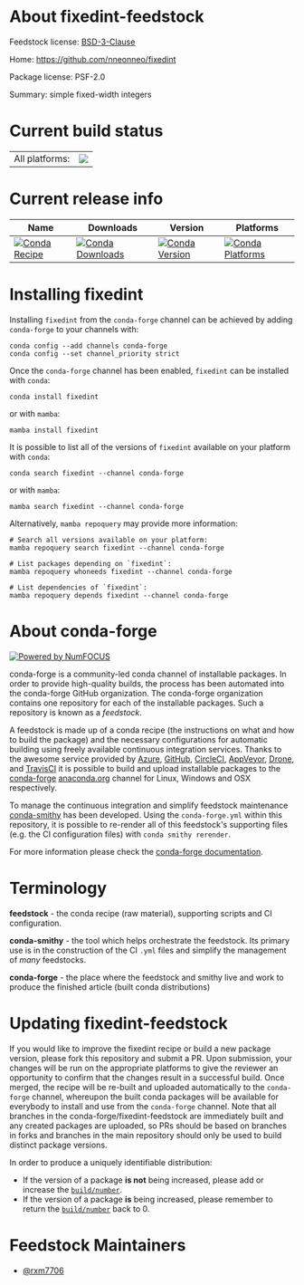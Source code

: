 About fixedint-feedstock
========================

Feedstock license: [BSD-3-Clause](https://github.com/conda-forge/fixedint-feedstock/blob/main/LICENSE.txt)

Home: https://github.com/nneonneo/fixedint

Package license: PSF-2.0

Summary: simple fixed-width integers

Current build status
====================


<table><tr><td>All platforms:</td>
    <td>
      <a href="https://dev.azure.com/conda-forge/feedstock-builds/_build/latest?definitionId=25992&branchName=main">
        <img src="https://dev.azure.com/conda-forge/feedstock-builds/_apis/build/status/fixedint-feedstock?branchName=main">
      </a>
    </td>
  </tr>
</table>

Current release info
====================

| Name | Downloads | Version | Platforms |
| --- | --- | --- | --- |
| [![Conda Recipe](https://img.shields.io/badge/recipe-fixedint-green.svg)](https://anaconda.org/conda-forge/fixedint) | [![Conda Downloads](https://img.shields.io/conda/dn/conda-forge/fixedint.svg)](https://anaconda.org/conda-forge/fixedint) | [![Conda Version](https://img.shields.io/conda/vn/conda-forge/fixedint.svg)](https://anaconda.org/conda-forge/fixedint) | [![Conda Platforms](https://img.shields.io/conda/pn/conda-forge/fixedint.svg)](https://anaconda.org/conda-forge/fixedint) |

Installing fixedint
===================

Installing `fixedint` from the `conda-forge` channel can be achieved by adding `conda-forge` to your channels with:

```
conda config --add channels conda-forge
conda config --set channel_priority strict
```

Once the `conda-forge` channel has been enabled, `fixedint` can be installed with `conda`:

```
conda install fixedint
```

or with `mamba`:

```
mamba install fixedint
```

It is possible to list all of the versions of `fixedint` available on your platform with `conda`:

```
conda search fixedint --channel conda-forge
```

or with `mamba`:

```
mamba search fixedint --channel conda-forge
```

Alternatively, `mamba repoquery` may provide more information:

```
# Search all versions available on your platform:
mamba repoquery search fixedint --channel conda-forge

# List packages depending on `fixedint`:
mamba repoquery whoneeds fixedint --channel conda-forge

# List dependencies of `fixedint`:
mamba repoquery depends fixedint --channel conda-forge
```


About conda-forge
=================

[![Powered by
NumFOCUS](https://img.shields.io/badge/powered%20by-NumFOCUS-orange.svg?style=flat&colorA=E1523D&colorB=007D8A)](https://numfocus.org)

conda-forge is a community-led conda channel of installable packages.
In order to provide high-quality builds, the process has been automated into the
conda-forge GitHub organization. The conda-forge organization contains one repository
for each of the installable packages. Such a repository is known as a *feedstock*.

A feedstock is made up of a conda recipe (the instructions on what and how to build
the package) and the necessary configurations for automatic building using freely
available continuous integration services. Thanks to the awesome service provided by
[Azure](https://azure.microsoft.com/en-us/services/devops/), [GitHub](https://github.com/),
[CircleCI](https://circleci.com/), [AppVeyor](https://www.appveyor.com/),
[Drone](https://cloud.drone.io/welcome), and [TravisCI](https://travis-ci.com/)
it is possible to build and upload installable packages to the
[conda-forge](https://anaconda.org/conda-forge) [anaconda.org](https://anaconda.org/)
channel for Linux, Windows and OSX respectively.

To manage the continuous integration and simplify feedstock maintenance
[conda-smithy](https://github.com/conda-forge/conda-smithy) has been developed.
Using the ``conda-forge.yml`` within this repository, it is possible to re-render all of
this feedstock's supporting files (e.g. the CI configuration files) with ``conda smithy rerender``.

For more information please check the [conda-forge documentation](https://conda-forge.org/docs/).

Terminology
===========

**feedstock** - the conda recipe (raw material), supporting scripts and CI configuration.

**conda-smithy** - the tool which helps orchestrate the feedstock.
                   Its primary use is in the construction of the CI ``.yml`` files
                   and simplify the management of *many* feedstocks.

**conda-forge** - the place where the feedstock and smithy live and work to
                  produce the finished article (built conda distributions)


Updating fixedint-feedstock
===========================

If you would like to improve the fixedint recipe or build a new
package version, please fork this repository and submit a PR. Upon submission,
your changes will be run on the appropriate platforms to give the reviewer an
opportunity to confirm that the changes result in a successful build. Once
merged, the recipe will be re-built and uploaded automatically to the
`conda-forge` channel, whereupon the built conda packages will be available for
everybody to install and use from the `conda-forge` channel.
Note that all branches in the conda-forge/fixedint-feedstock are
immediately built and any created packages are uploaded, so PRs should be based
on branches in forks and branches in the main repository should only be used to
build distinct package versions.

In order to produce a uniquely identifiable distribution:
 * If the version of a package **is not** being increased, please add or increase
   the [``build/number``](https://docs.conda.io/projects/conda-build/en/latest/resources/define-metadata.html#build-number-and-string).
 * If the version of a package **is** being increased, please remember to return
   the [``build/number``](https://docs.conda.io/projects/conda-build/en/latest/resources/define-metadata.html#build-number-and-string)
   back to 0.

Feedstock Maintainers
=====================

* [@rxm7706](https://github.com/rxm7706/)

